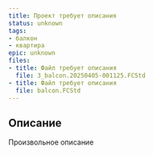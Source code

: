 ```yaml
---
title: Проект требует описания
status: unknown
tags:
- балкон
- квартира
epic: unknown
files:
- title: Файл требует описания
  file: 3_balcon.20250405-001125.FCStd
- title: Файл требует описания
  file: balcon.FCStd
---
```



## Описание

Произвольное описание